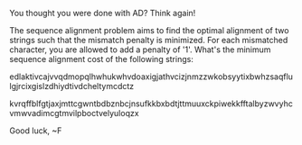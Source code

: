 You thought you were done with AD? Think again!

The sequence alignment problem aims to find the optimal alignment of two strings such that the mismatch penalty is minimized. For each mismatched character, you are allowed to add a penalty of '1'.
What's the minimum sequence alignment cost of the following strings:

edlaktivcajvvqdmopqlhwhukwhvdoaxigjathvcizjnmzzwkobsyytixbwhzsaqflulgjrcixgislzdhiydtivdcheltymcdctz

kvrqffblfgtjaxjmttcgwntbdbznbcjnsufkkbxbdtjttmuuxckpiwekkfftalbyzwvyhcvmwvadimcgtmvilpboctvelyuloqzx


Good luck, ~F
